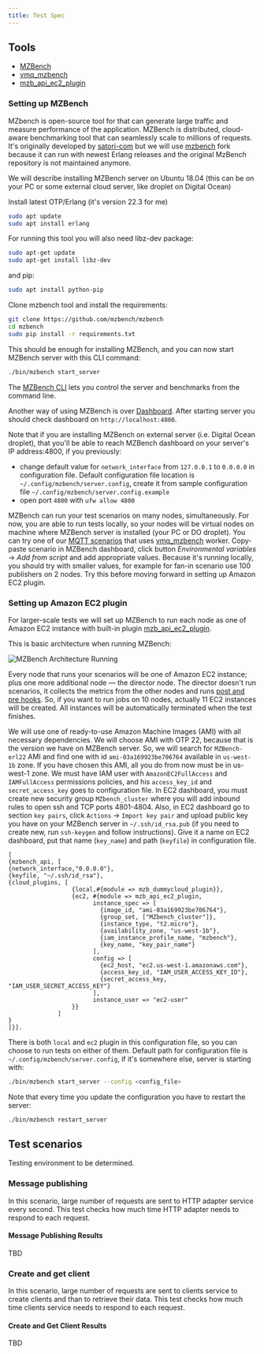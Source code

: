 ```yaml
---
title: Test Spec
---
```


## Tools

- [MZBench][mzbench]
- [vmq_mzbench][vmq_mzbench]
- [mzb_api_ec2_plugin][mzb_api_ec2_plugin]

### Setting up MZBench

MZbench is open-source tool for that can generate large traffic and measure performance of the application. MZBench is distributed, cloud-aware benchmarking tool that can seamlessly scale to millions of requests. It's originally developed by [satori-com][satori] but we will use [mzbench][mzbench] fork because it can run with newest Erlang releases and the original MzBench repository is not maintained anymore.

We will describe installing MZBench server on Ubuntu 18.04 (this can be on your PC or some external cloud server, like droplet on Digital Ocean)

Install latest OTP/Erlang (it's version 22.3 for me)

```bash
sudo apt update
sudo apt install erlang
```

For running this tool you will also need libz-dev package:

```bash
sudo apt-get update
sudo apt-get install libz-dev
```

and pip:

```bash
sudo apt install python-pip
```

Clone mzbench tool and install the requirements:

```bash
git clone https://github.com/mzbench/mzbench
cd mzbench
sudo pip install -r requirements.txt
```

This should be enough for installing MZBench, and you can now start MZBench server with this CLI command:

```bash
./bin/mzbench start_server
```

The [MZBench CLI][mzbench-cli] lets you control the server and benchmarks from the command line.

Another way of using MZBench is over [Dashboard][mzbench-dashboard]. After starting server you should check dashboard on `http://localhost:4800`.

Note that if you are installing MZBench on external server (i.e. Digital Ocean droplet), that you'll be able to reach MZBench dashboard on your server's IP address:4800, if you previously:

- change default value for `network_interface` from `127.0.0.1` to `0.0.0.0` in configuration file. Default configuration file location is `~/.config/mzbench/server.config`, create it from sample configuration file `~/.config/mzbench/server.config.example`
- open port `4800` with `ufw allow 4800`

MZBench can run your test scenarios on many nodes, simultaneously. For now, you are able to run tests locally, so your nodes will be virtual nodes on machine where MZBench server is installed (your PC or DO droplet). You can try one of our [MQTT scenarios][mg-benchmark] that uses [vmq_mzbench][vmq_mzbench] worker. Copy-paste scenario in MZBench dashboard, click button _Environmental variables_ -> _Add from script_ and add appropriate values. Because it's running locally, you should try with smaller values, for example for fan-in scenario use 100 publishers on 2 nodes. Try this before moving forward in setting up Amazon EC2 plugin.

### Setting up Amazon EC2 plugin

For larger-scale tests we will set up MZBench to run each node as one of Amazon EC2 instance with built-in plugin [mzb_api_ec2_plugin][mzb_api_ec2_plugin].

This is basic architecture when running MZBench:

![MZBench Architecture Running](https://github.com/mzbench/mzbench/raw/master/doc/images/scheme_2.png)

Every node that runs your scenarios will be one of Amazon EC2 instance; plus one more additional node — the director node. The director doesn't run scenarios, it collects the metrics from the other nodes and runs [post and pre hooks][mzbench-scenarios]. So, if you want to run jobs on 10 nodes, actually 11 EC2 instances will be created. All instances will be automatically terminated when the test finishes.

We will use one of ready-to-use Amazon Machine Images (AMI) with all necessary dependencies. We will choose AMI with OTP 22, because that is the version we have on MZBench server. So, we will search for `MZBench-erl22` AMI and find one with id `ami-03a169923be706764` available in `us-west-1b` zone. If you have chosen this AMI, all you do from now must be in us-west-1 zone. We must have IAM user with `AmazonEC2FullAccess` and `IAMFullAccess` permissions policies, and his `access_key_id` and `secret_access_key` goes to configuration file. In EC2 dashboard, you must create new security group `MZbench_cluster` where you will add inbound rules to open ssh and TCP ports 4801-4804. Also, in EC2 dashboard go to section `key pairs`, click `Actions` -> `Import key pair` and upload public key you have on your MZBench server in `~/.ssh/id_rsa.pub` (if you need to create new, run `ssh-keygen` and follow instructions). Give it a name on EC2 dashboard, put that name (`key_name`) and path (`keyfile`) in configuration file.

```config
[
{mzbench_api, [
{network_interface,"0.0.0.0"},
{keyfile, "~/.ssh/id_rsa"},
{cloud_plugins, [
                  {local,#{module => mzb_dummycloud_plugin}},
                  {ec2, #{module => mzb_api_ec2_plugin,
                        instance_spec => [
                          {image_id, "ami-03a169923be706764"},
                          {group_set, ["MZbench_cluster"]},
                          {instance_type, "t2.micro"},
                          {availability_zone, "us-west-1b"},
                          {iam_instance_profile_name, "mzbench"},
                          {key_name, "key_pair_name"}
                        ],
                        config => [
                          {ec2_host, "ec2.us-west-1.amazonaws.com"},
                          {access_key_id, "IAM_USER_ACCESS_KEY_ID"},
                          {secret_access_key, "IAM_USER_SECRET_ACCESS_KEY"}
                        ],
                        instance_user => "ec2-user"
                  }}
              ]
}
]}].
```

There is both `local` and `ec2` plugin in this configuration file, so you can choose to run tests on either of them. Default path for configuration file is `~/.config/mzbench/server.config`, if it's somewhere else, server is starting with:

```bash
./bin/mzbench start_server --config <config_file>
```

Note that every time you update the configuration you have to restart the server:

```bash
./bin/mzbench restart_server
```

## Test scenarios

Testing environment to be determined.

### Message publishing

In this scenario, large number of requests are sent to HTTP adapter service every second. This test checks how much time HTTP adapter needs to respond to each request.

#### Message Publishing Results

TBD

### Create and get client

In this scenario, large number of requests are sent to clients service to create clients and than to retrieve their data. This test checks how much time clients service needs to respond to each request.

#### Create and Get Client Results

TBD

[mzbench]: https://github.com/mzbench/mzbench
[vmq_mzbench]: https://github.com/vernemq/vmq_mzbench
[mzb_api_ec2_plugin]: https://github.com/mzbench/mzbench/blob/master/doc/cloud_plugins.md#amazon-ec2
[satori]: https://github.com/satori-com/mzbench
[mzbench-cli]: https://github.com/mzbench/mzbench/blob/master/doc/cli.md
[mzbench-dashboard]: https://github.com/mzbench/mzbench/blob/master/doc/dashboard.md
[mg-benchmark]: https://github.com/absmach/benchmark/tree/master/mzbench
[mzbench-scenarios]: https://github.com/mzbench/mzbench/blob/master/scenarios/spec.md#pre_hook-and-post_hook
